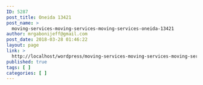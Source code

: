```yaml
---
ID: 5287
post_title: Oneida 13421
post_name: >
  moving-services-moving-services-moving-services-oneida-13421
author: mrgabonijeff@gmail.com
post_date: 2018-03-28 01:46:22
layout: page
link: >
  http://localhost/wordpress/moving-services-moving-services-moving-services-oneida-13421/
published: true
tags: [ ]
categories: [ ]
---
```

